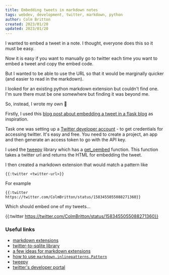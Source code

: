 ```yaml
---
title: Embedding tweets in markdown notes
tags: webdev, development, twitter, markdown, python
author: Colm Britton
created: 2023/01/20
updated: 2023/01/20
---
```


I wanted to embed a tweet in a note. I thought, everyone does this so it must be easy.

Now it is easy if you want to manually go to twitter each time you want to embed a tweet and copy the embed code.

But I wanted to be able to use the URL so that it would be marginally quicker (and easier to read in the markdown).

I looked for an existing python markdown extension but couldn't find one. I'm sure there must be one somewhere but finding it was beyond me.

So, instead, I wrote my own 🫣

Firstly, I used this [blog post about embedding a tweet in a flask blog](https://ezzeddinabdullah.com/post/embed-tweet-blog-flask-headless-cms/) as inspiration.

Task one was setting up a [Twitter developer account](https://developer.twitter.com/en) - to get credentials for accessing twitter. It's easy and free. You need to create a project, an app and then generate an access token to go with the API key.

I used the [tweepy](https://docs.tweepy.org/) library which has a [get_oembed](https://docs.tweepy.org/en/stable/api.html#post-retrieve-and-engage-with-tweets) function. This function takes a twitter url and returns the HTML for embedding the tweet.

I then created a markdown extension that would match a pattern like

```
{{:twitter <twitter-url>}}
```

For example
```
{{:twitter https://twitter.com/ColmBritton/status/1583455055088271360}}
```

Which should embed one of my tweets...

{{:twitter https://twitter.com/ColmBritton/status/1583455055088271360}}

### Useful links

* [markdown extensions](https://python-markdown.github.io/extensions/api/)
* [twitter-to-sqlite library](https://github.com/dogsheep/twitter-to-sqlite)
* [a few ideas for markdown extensions](https://alexwlchan.net/2017/extensions-in-python-markdown/)
* [how to use `markdown.inlinepatterns.Pattern`](https://snyk.io/advisor/python/Markdown/functions/markdown.inlinepatterns.Pattern)
* [tweepy](https://docs.tweepy.org/)
* [twitter's developer portal](https://developer.twitter.com/)
